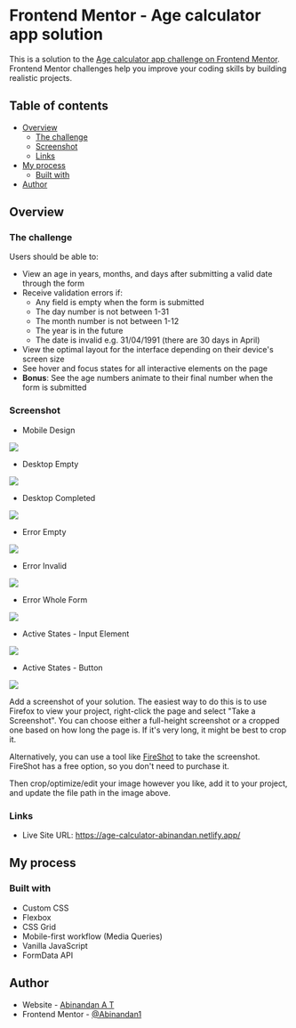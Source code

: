# Frontend Mentor - Age calculator app solution

This is a solution to the [Age calculator app challenge on Frontend Mentor](https://www.frontendmentor.io/challenges/age-calculator-app-dF9DFFpj-Q). Frontend Mentor challenges help you improve your coding skills by building realistic projects.

## Table of contents

- [Overview](#overview)
  - [The challenge](#the-challenge)
  - [Screenshot](#screenshot)
  - [Links](#links)
- [My process](#my-process)
  - [Built with](#built-with)
- [Author](#author)

## Overview

### The challenge

Users should be able to:

- View an age in years, months, and days after submitting a valid date through the form
- Receive validation errors if:
  - Any field is empty when the form is submitted
  - The day number is not between 1-31
  - The month number is not between 1-12
  - The year is in the future
  - The date is invalid e.g. 31/04/1991 (there are 30 days in April)
- View the optimal layout for the interface depending on their device's screen size
- See hover and focus states for all interactive elements on the page
- **Bonus**: See the age numbers animate to their final number when the form is submitted

### Screenshot

- Mobile Design

![](./solution-images/abinandan-mobile-design.png)

- Desktop Empty

![](./solution-images/abinandan-desktop-empty.png)

- Desktop Completed

![](./solution-images/abinandan-desktop-completed.png)

- Error Empty

![](./solution-images/abinandan-error-empty.png)

- Error Invalid

![](./solution-images/abinandan-error-invalid.png)

- Error Whole Form

![](./solution-images/abinandan-error-whole-form.png)

- Active States - Input Element

![](./solution-images/abinandan-active-states-1.png)

- Active States - Button

![](./solution-images/abinandan-active-states-2.png)

Add a screenshot of your solution. The easiest way to do this is to use Firefox to view your project, right-click the page and select "Take a Screenshot". You can choose either a full-height screenshot or a cropped one based on how long the page is. If it's very long, it might be best to crop it.

Alternatively, you can use a tool like [FireShot](https://getfireshot.com/) to take the screenshot. FireShot has a free option, so you don't need to purchase it.

Then crop/optimize/edit your image however you like, add it to your project, and update the file path in the image above.

### Links

- Live Site URL: https://age-calculator-abinandan.netlify.app/

## My process

### Built with

- Custom CSS
- Flexbox
- CSS Grid
- Mobile-first workflow (Media Queries)
- Vanilla JavaScript
- FormData API

## Author

- Website - [Abinandan A T](https://my-portfolio-1z8s.onrender.com/)
- Frontend Mentor - [@Abinandan1](https://www.frontendmentor.io/profile/Abinandan1)
